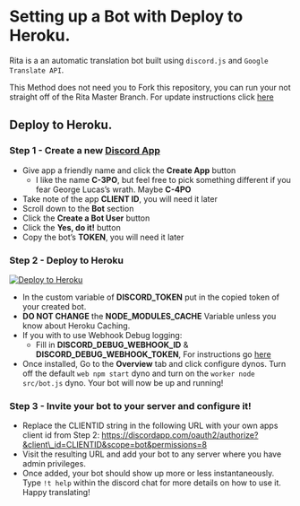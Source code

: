 # Setting up a Bot with Deploy to Heroku.

Rita is a an automatic translation bot built using `discord.js` and `Google Translate API`.

This Method does not need you to Fork this repository, you can run your not straight off of the Rita Master Branch. For update instructions click [here](how-to-update-to-1.1.7-and-above.md)

## Deploy to Heroku. <a id="deploy-to-heroku"></a>

### Step 1 - Create a new [Discord App](https://discordapp.com/developers/applications/me/create) <a id="step-1---create-a-new-discord-app"></a>

* Give app a friendly name and click the **Create App** button
  * I like the name **C-3PO**, but feel free to pick something different if you fear George Lucas’s wrath. Maybe **C-4PO**
* Take note of the app **CLIENT ID**, you will need it later
* Scroll down to the **Bot** section
* Click the **Create a Bot User** button
* Click the **Yes, do it!** button
* Copy the bot’s **TOKEN**, you will need it later

### Step 2 - Deploy to Heroku <a id="step-2---deploy-to-heroku"></a>

[![Deploy to Heroku](https://www.herokucdn.com/deploy/button.png)](https://heroku.com/deploy?template=https://github.com/Zyc0r3/RitaBot)

* In the custom variable of **DISCORD\_TOKEN** put in the copied token of your created bot.
* **DO NOT CHANGE** the **NODE\_MODULES\_CACHE** Variable unless you know about Heroku Caching.
* If you with to use Webhook Debug logging:
  * Fill in **DISCORD\_DEBUG\_WEBHOOK\_ID** & **DISCORD\_DEBUG\_WEBHOOK\_TOKEN**, For instructions go [here](setting-up-a-bot-with-deploy-to-heroku..md#troubleshooting)
* Once installed, Go to the **Overview** tab and click configure dynos. Turn off the default `web npm start` dyno and turn on the `worker node src/bot.js` dyno. Your bot will now be up and running!

### Step 3 - Invite your bot to your server and configure it! <a id="step-3---invite-your-bot-to-your-server-and-configure-it"></a>

* Replace the CLIENTID string in the following URL with your own apps client id from Step 2: https://discordapp.com/oauth2/authorize?&client\_id=CLIENTID&scope=bot&permissions=8
* Visit the resulting URL and add your bot to any server where you have admin privileges.
* Once added, your bot should show up more or less instantaneously. Type `!t help` within the discord chat for more details on how to use it. Happy translating!

